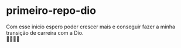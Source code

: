# primeiro-repo-dio
Com esse inicio espero poder crescer mais e conseguir fazer a minha transição de carreira com a Dio.
</br>
:space_invader::space_invader::space_invader::space_invader:
